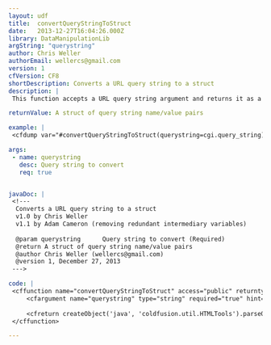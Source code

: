 ```yaml
---
layout: udf
title:  convertQueryStringToStruct
date:   2013-12-27T16:04:26.000Z
library: DataManipulationLib
argString: "querystring"
author: Chris Weller
authorEmail: wellercs@gmail.com
version: 1
cfVersion: CF8
shortDescription: Converts a URL query string to a struct
description: |
 This function accepts a URL query string argument and returns it as a structure.

returnValue: A struct of query string name/value pairs

example: |
 <cfdump var="#convertQueryStringToStruct(querystring=cgi.query_string)#">

args:
 - name: querystring
   desc: Query string to convert
   req: true


javaDoc: |
 <!---
  Converts a URL query string to a struct
  v1.0 by Chris Weller
  v1.1 by Adam Cameron (removing redundant intermediary variables)
  
  @param querystring      Query string to convert (Required)
  @return A struct of query string name/value pairs 
  @author Chris Weller (wellercs@gmail.com) 
  @version 1, December 27, 2013 
 --->

code: |
 <cffunction name="convertQueryStringToStruct" access="public" returntype="struct" output="false" hint="I accept a URL query string and return it as a structure.">
     <cfargument name="querystring" type="string" required="true" hint="I am the query string for which to parse.">
 
     <cfreturn createObject('java', 'coldfusion.util.HTMLTools').parseQueryString(arguments.querystring)>
 </cffunction>

---
```



